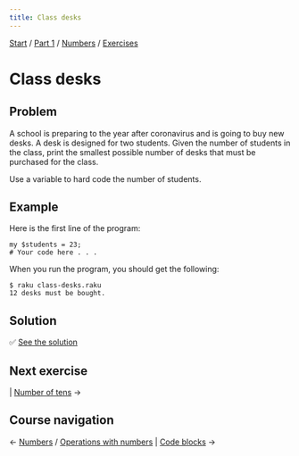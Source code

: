 ```yaml
---
title: Class desks
---
```


[Start](/raku-course/) / [Part 1](/raku-course/part1) / [Numbers](/raku-course/numbers) / [Exercises](/raku-course/numbers/exercises)

# Class desks

## Problem

A school is preparing to the year after coronavirus and is going to buy new desks. A desk is designed for two students. Given the number of students in the class, print the smallest possible number of desks that must be purchased for the class.

Use a variable to hard code the number of students.

## Example

Here is the first line of the program:

    my $students = 23;
    # Your code here . . .

When you run the program, you should get the following:

    $ raku class-desks.raku
    12 desks must be bought.

## Solution

✅ [See the solution](solution)

## Next exercise

| [Number of tens](/raku-course/numbers/exercises/tens) →

## Course navigation

← [Numbers](/raku-course/numbers) / [Operations with numbers](/raku-course/numbers/operations) | [Code blocks](/raku-course/code-blocks) →
